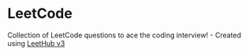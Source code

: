 # LeetCode
Collection of LeetCode questions to ace the coding interview! - Created using [LeetHub v3](https://chromewebstore.google.com/detail/leethub-v3/kdkgpjpenaeoodajljkflmlnkoihkmda?hl=en)
